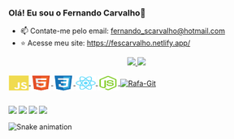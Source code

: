 ### Olá! Eu sou o Fernando Carvalho👋


- 📫 Contate-me pelo email: fernando_scarvalho@hotmail.com
- ⭐ Acesse meu site: https://fescarvalho.netlify.app/

<div align="center">
  <a href="https://github.com/fescarvalho">
  <img height="180em" src="https://github-readme-stats.vercel.app/api?username=fescarvalho&show_icons=true&theme=gotham&include_all_commits=true&count_private=true"/>
  <img height="180em" src="https://github-readme-stats.vercel.app/api/top-langs/?username=fescarvalho&layout=compact&langs_count=7&theme=gotham"/>
</div>
  
  <div style="display: inline_block"><br>
  <img align="center" alt="Rafa-Js" height="30" width="40" src="https://raw.githubusercontent.com/devicons/devicon/master/icons/javascript/javascript-plain.svg">
  <img align="center" alt="Rafa-HTML" height="30" width="40" src="https://raw.githubusercontent.com/devicons/devicon/master/icons/html5/html5-original.svg">
  <img align="center" alt="Rafa-CSS" height="30" width="40" src="https://raw.githubusercontent.com/devicons/devicon/master/icons/css3/css3-original.svg">
  <img align="center" alt="Rafa-React" height="30" width="40" src="https://raw.githubusercontent.com/devicons/devicon/master/icons/react/react-original.svg">
  <img align="center" alt="Rafa-Node" height="30" width="40" src="https://raw.githubusercontent.com/devicons/devicon/master/icons/nodejs/nodejs-original.svg">
    <img align="center" alt="Rafa-Git" height="30" width="40" src="https://raw.githubusercontent.com/devicons/devicon/master/icons/nodejs/github-original.svg">



</div>
  
   ##
  
  <div> 
  <a href="https://instagram.com/fescarv" target="_blank"><img src="https://img.shields.io/badge/-Instagram-%23E4405F?style=for-the-badge&logo=instagram&logoColor=white" target="_blank"></a>
  <a href = "mailto:fernando_scarvalho@hotmail.com"><img src="https://img.shields.io/badge/-Gmail-%23333?style=for-the-badge&logo=gmail&logoColor=white" target="_blank"></a>
  <a href="https://www.linkedin.com/in/fernando-carvalho-08427a193/" target="_blank"><img src="https://img.shields.io/badge/-LinkedIn-%230077B5?style=for-the-badge&logo=linkedin&logoColor=white" target="_blank"></a> 
  <a href="https://api.whatsapp.com/send?phone=5522998631807&text=Ola%20Fernando!!" target="_blank"><img src="https://img.shields.io/badge/WhatsApp-25D366?style=for-the-badge&logo=whatsapp&logoColor=white" target="_blank"></a> 
    
  ![Snake animation](https://github.com/fescarvalho/fescarvalho/blob/output/github-contribution-grid-snake.svg)
 
</div>
